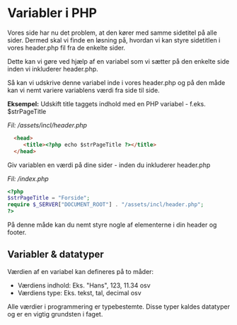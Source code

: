 # Variabler i PHP
Vores side har nu det problem, at den kører med samme sidetitel på alle sider. Dermed skal vi finde en løsning på, hvordan vi kan styre sidetitlen i vores header.php fil fra de enkelte sider.

Dette kan vi gøre ved hjælp af en variabel som vi sætter på den enkelte side inden vi inkluderer header.php.

Så kan vi udskrive denne variabel inde i vores header.php og på den måde kan vi nemt variere variablens værdi fra side til side.

**Eksempel:**
Udskift title taggets indhold med en PHP variabel - f.eks. $strPageTitle

*Fil: /assets/incl/header.php*
```html
  <head>
     <title><?php echo $strPageTitle ?></title>
  </head>
```
Giv variablen en værdi på dine sider - inden du inkluderer header.php

*Fil: /index.php*
```php
<?php 
$strPageTitle = "Forside";
require $_SERVER["DOCUMENT_ROOT"] . "/assets/incl/header.php";
?>
```
På denne måde kan du nemt styre nogle af elementerne i din header og footer.

## Variabler & datatyper

Værdien af en variabel kan defineres på to måder:

- Værdiens indhold: Eks. "Hans", 123, 11.34 osv
- Værdiens type: Eks. tekst, tal, decimal osv

Alle værdier i programmering er typebestemte. Disse typer kaldes datatyper og er en vigtig grundsten i faget.